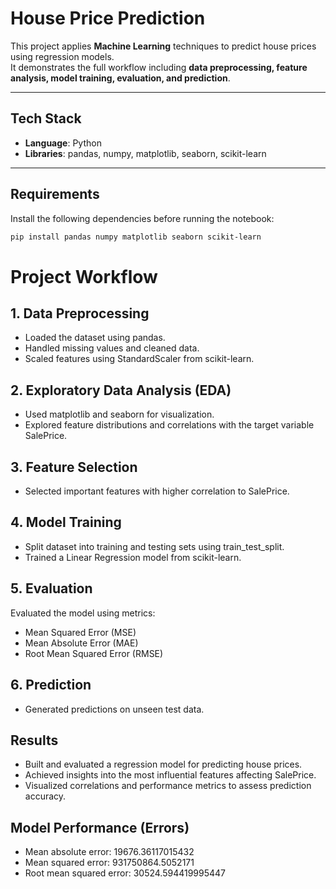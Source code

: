 # House Price Prediction

This project applies **Machine Learning** techniques to predict house prices using regression models.  
It demonstrates the full workflow including **data preprocessing, feature analysis, model training, evaluation, and prediction**.

---

## Tech Stack
- **Language**: Python  
- **Libraries**: pandas, numpy, matplotlib, seaborn, scikit-learn  

---

## Requirements

Install the following dependencies before running the notebook:

```bash
pip install pandas numpy matplotlib seaborn scikit-learn
```

# Project Workflow

## 1. Data Preprocessing
- Loaded the dataset using pandas.
- Handled missing values and cleaned data.
- Scaled features using StandardScaler from scikit-learn.

## 2. Exploratory Data Analysis (EDA)
- Used matplotlib and seaborn for visualization.
- Explored feature distributions and correlations with the target variable SalePrice.

## 3. Feature Selection
- Selected important features with higher correlation to SalePrice.

## 4. Model Training
- Split dataset into training and testing sets using train_test_split.
- Trained a Linear Regression model from scikit-learn.

## 5. Evaluation
Evaluated the model using metrics:
- Mean Squared Error (MSE)
- Mean Absolute Error (MAE)
- Root Mean Squared Error (RMSE)

## 6. Prediction
- Generated predictions on unseen test data.

## Results
- Built and evaluated a regression model for predicting house prices.
- Achieved insights into the most influential features affecting SalePrice.
- Visualized correlations and performance metrics to assess prediction accuracy.

## Model Performance (Errors)
- Mean absolute error: 19676.36117015432
- Mean squared error: 931750864.5052171
- Root mean squared error: 30524.594419995447
